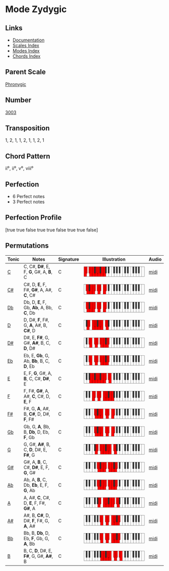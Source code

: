# Mode Zydygic

## Links

- [Documentation](README.md)
- [Scales Index](Scales.md)
- [Modes Index](Modes.md)
- [Chords Index](Chords.md)

## Parent Scale

[Phronygic](ScalePhronygic.md)

## Number

[3003](https://ianring.com/musictheory/scales/3003)

## Transposition

1, 2, 1, 1, 2, 1, 1, 2, 1

## Chord Pattern

ii⁰, ii⁰, v⁰, viii⁰

## Perfection

- 6 Perfect notes
- 3 Perfect notes

## Perfection Profile

[true true false true true false true true false]

## Permutations

| Tonic | Notes | Signature | Illustration | Audio |
|-------|-------|-----------|--------------|-------|
| [C](ModeCNaturalZydygic.md) | C, C#, **D#**, E, F, **G**, G#, A, **B**, C | C | ![CNaturalZydygic](ModeCNaturalZydygic.png) | [midi](https://github.com/edipermadi/music/blob/main/docs/ModeCNaturalZydygic.mid?raw=true) |
| [C#](ModeCSharpZydygic.md) | C#, D, **E**, F, F#, **G#**, A, A#, **C**, C# | C | ![CSharpZydygic](ModeCSharpZydygic.png) | [midi](https://github.com/edipermadi/music/blob/main/docs/ModeCSharpZydygic.mid?raw=true) |
| [Db](ModeDFlatZydygic.md) | Db, D, **E**, F, Gb, **Ab**, A, Bb, **C**, Db | C | ![DFlatZydygic](ModeDFlatZydygic.png) | [midi](https://github.com/edipermadi/music/blob/main/docs/ModeDFlatZydygic.mid?raw=true) |
| [D](ModeDNaturalZydygic.md) | D, D#, **F**, F#, G, **A**, A#, B, **C#**, D | C | ![DNaturalZydygic](ModeDNaturalZydygic.png) | [midi](https://github.com/edipermadi/music/blob/main/docs/ModeDNaturalZydygic.mid?raw=true) |
| [D#](ModeDSharpZydygic.md) | D#, E, **F#**, G, G#, **A#**, B, C, **D**, D# | C | ![DSharpZydygic](ModeDSharpZydygic.png) | [midi](https://github.com/edipermadi/music/blob/main/docs/ModeDSharpZydygic.mid?raw=true) |
| [Eb](ModeEFlatZydygic.md) | Eb, E, **Gb**, G, Ab, **Bb**, B, C, **D**, Eb | C | ![EFlatZydygic](ModeEFlatZydygic.png) | [midi](https://github.com/edipermadi/music/blob/main/docs/ModeEFlatZydygic.mid?raw=true) |
| [E](ModeENaturalZydygic.md) | E, F, **G**, G#, A, **B**, C, C#, **D#**, E | C | ![ENaturalZydygic](ModeENaturalZydygic.png) | [midi](https://github.com/edipermadi/music/blob/main/docs/ModeENaturalZydygic.mid?raw=true) |
| [F](ModeFNaturalZydygic.md) | F, F#, **G#**, A, A#, **C**, C#, D, **E**, F | C | ![FNaturalZydygic](ModeFNaturalZydygic.png) | [midi](https://github.com/edipermadi/music/blob/main/docs/ModeFNaturalZydygic.mid?raw=true) |
| [F#](ModeFSharpZydygic.md) | F#, G, **A**, A#, B, **C#**, D, D#, **F**, F# | C | ![FSharpZydygic](ModeFSharpZydygic.png) | [midi](https://github.com/edipermadi/music/blob/main/docs/ModeFSharpZydygic.mid?raw=true) |
| [Gb](ModeGFlatZydygic.md) | Gb, G, **A**, Bb, B, **Db**, D, Eb, **F**, Gb | C | ![GFlatZydygic](ModeGFlatZydygic.png) | [midi](https://github.com/edipermadi/music/blob/main/docs/ModeGFlatZydygic.mid?raw=true) |
| [G](ModeGNaturalZydygic.md) | G, G#, **A#**, B, C, **D**, D#, E, **F#**, G | C | ![GNaturalZydygic](ModeGNaturalZydygic.png) | [midi](https://github.com/edipermadi/music/blob/main/docs/ModeGNaturalZydygic.mid?raw=true) |
| [G#](ModeGSharpZydygic.md) | G#, A, **B**, C, C#, **D#**, E, F, **G**, G# | C | ![GSharpZydygic](ModeGSharpZydygic.png) | [midi](https://github.com/edipermadi/music/blob/main/docs/ModeGSharpZydygic.mid?raw=true) |
| [Ab](ModeAFlatZydygic.md) | Ab, A, **B**, C, Db, **Eb**, E, F, **G**, Ab | C | ![AFlatZydygic](ModeAFlatZydygic.png) | [midi](https://github.com/edipermadi/music/blob/main/docs/ModeAFlatZydygic.mid?raw=true) |
| [A](ModeANaturalZydygic.md) | A, A#, **C**, C#, D, **E**, F, F#, **G#**, A | C | ![ANaturalZydygic](ModeANaturalZydygic.png) | [midi](https://github.com/edipermadi/music/blob/main/docs/ModeANaturalZydygic.mid?raw=true) |
| [A#](ModeASharpZydygic.md) | A#, B, **C#**, D, D#, **F**, F#, G, **A**, A# | C | ![ASharpZydygic](ModeASharpZydygic.png) | [midi](https://github.com/edipermadi/music/blob/main/docs/ModeASharpZydygic.mid?raw=true) |
| [Bb](ModeBFlatZydygic.md) | Bb, B, **Db**, D, Eb, **F**, Gb, G, **A**, Bb | C | ![BFlatZydygic](ModeBFlatZydygic.png) | [midi](https://github.com/edipermadi/music/blob/main/docs/ModeBFlatZydygic.mid?raw=true) |
| [B](ModeBNaturalZydygic.md) | B, C, **D**, D#, E, **F#**, G, G#, **A#**, B | C | ![BNaturalZydygic](ModeBNaturalZydygic.png) | [midi](https://github.com/edipermadi/music/blob/main/docs/ModeBNaturalZydygic.mid?raw=true) |
